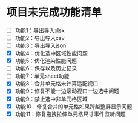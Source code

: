 # 项目未完成功能清单

- [ ] 功能1：导出导入xlsx
- [ ] 功能2：导出导入csv
- [ ] 功能3：导出导入json
- [x] 功能4：优化选中区域性能问题
- [x] 功能5：优化渲染性能问题
- [ ] 功能6：保存以及历史记录
- [ ] 功能7：单元sheet功能
- [x] 功能8：合并单元格未计算适配视口
- [x] 功能9：修复不能一边滚动视口一边选中问题
- [x] 功能9：禁止选中非单元格区域
- [x] 功能10：修复合并的单元格如果跨越整屏显示问题
- [x] 功能11：修复拖拽拉伸单元格尺寸事件监听问题
